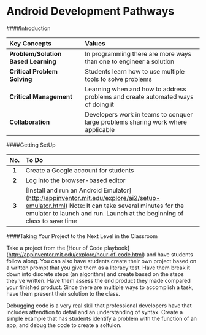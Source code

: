 Android Development Pathways
===============

####Introduction



|Key Concepts| Values|
|:------------|:---------|
| **Problem/Solution Based Learning**| In programming there are more ways than one to engineer a solution|
| **Critical Problem Solving**| Students learn how to use multiple tools to solve problems|
| **Critical Management**| Learning when and how to address problems and create automated ways of doing it|
| **Collaboration**| Developers work in teams to conquer large problems sharing work where applicable|

####Getting SetUp

| **No.**| **To Do** |
|:-------------:|:----------|
|**1**| Create a Google account for students | 
|**2**| Log into the browser-based editor | 
|**3**| [Install and run an Android Emulator] (http://appinventor.mit.edu/explore/ai2/setup-emulator.html) Note: It can take several minutes for the emulator to launch and run.  Launch at the beginning of class to save time |

####Taking Your Project to the Next Level in the Classroom

Take a project from the [Hour of Code playbook] (http://appinventor.mit.edu/explore/hour-of-code.html) and have students follow along.  You can also have students create their own project based on a written prompt that you give them as a literacy test.  Have them break it down into discrete steps (an algorithm) and create based on the steps they've written.  Have them assess the end product they made compared your finished product.  Since there are multiple ways to accomplish a task, have them present their solution to the class.

Debugging code is a very real skill that professional developers have that includes attendtion to detail and an understanding of syntax.  Create a simple example that has students identify a problem with the function of an app, and debug the code to create a soltuion.  



